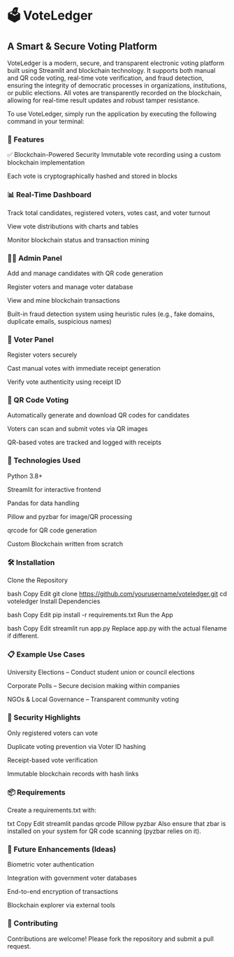 # 🗳️ VoteLedger 
## A Smart & Secure Voting Platform
VoteLedger is a modern, secure, and transparent electronic voting platform built using Streamlit and blockchain technology. It supports both manual and QR code voting, real-time vote verification, and fraud detection, ensuring the integrity of democratic processes in organizations, institutions, or public elections. All votes are transparently recorded on the blockchain, allowing for real-time result updates and robust tamper resistance.

To use VoteLedger, simply run the application by executing the following command in your terminal:

### 🚀 Features
✅ Blockchain-Powered Security
Immutable vote recording using a custom blockchain implementation

Each vote is cryptographically hashed and stored in blocks

### 📊 Real-Time Dashboard
Track total candidates, registered voters, votes cast, and voter turnout

View vote distributions with charts and tables

Monitor blockchain status and transaction mining

### 👨‍💼 Admin Panel
Add and manage candidates with QR code generation

Register voters and manage voter database

View and mine blockchain transactions

Built-in fraud detection system using heuristic rules (e.g., fake domains, duplicate emails, suspicious names)

### 👥 Voter Panel
Register voters securely

Cast manual votes with immediate receipt generation

Verify vote authenticity using receipt ID

### 📱 QR Code Voting
Automatically generate and download QR codes for candidates

Voters can scan and submit votes via QR images

QR-based votes are tracked and logged with receipts

### 🧰 Technologies Used
Python 3.8+

Streamlit for interactive frontend

Pandas for data handling

Pillow and pyzbar for image/QR processing

qrcode for QR code generation

Custom Blockchain written from scratch

### 🛠️ Installation
Clone the Repository

bash
Copy
Edit
git clone https://github.com/yourusername/voteledger.git
cd voteledger
Install Dependencies

bash
Copy
Edit
pip install -r requirements.txt
Run the App

bash
Copy
Edit
streamlit run app.py
Replace app.py with the actual filename if different.


### 📋 Example Use Cases
University Elections – Conduct student union or council elections

Corporate Polls – Secure decision making within companies

NGOs & Local Governance – Transparent community voting

### 🔐 Security Highlights
Only registered voters can vote

Duplicate voting prevention via Voter ID hashing

Receipt-based vote verification

Immutable blockchain records with hash links

### 📦 Requirements
Create a requirements.txt with:

txt
Copy
Edit
streamlit
pandas
qrcode
Pillow
pyzbar
Also ensure that zbar is installed on your system for QR code scanning (pyzbar relies on it).

### 🧠 Future Enhancements (Ideas)
Biometric voter authentication

Integration with government voter databases

End-to-end encryption of transactions

Blockchain explorer via external tools



### 🤝 Contributing
Contributions are welcome! Please fork the repository and submit a pull request.

